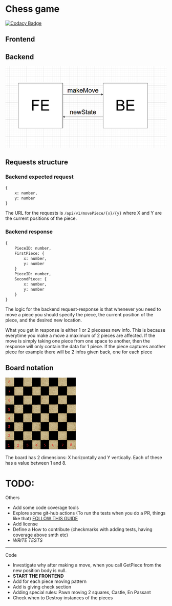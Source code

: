 # Chess game

[![Codacy Badge](https://api.codacy.com/project/badge/Grade/6d6eb960befb456aabdaf8ce500dddbd)](https://app.codacy.com/gh/GabiMovila/chess?utm_source=github.com&utm_medium=referral&utm_content=GabiMovila/chess&utm_campaign=Badge_Grade)

## Frontend

## Backend

![General Architecture](./Architecture.png "Title")

## Requests structure

### Backend expected request 

```
{ 
    x: number,
    y: number
}

```
The URL for the requests is `/api/v1/movePiece/{x}/{y}` where X and Y are the current positions of the piece.
### Backend response

```
{
    PieceID: number,
    FirstPiece: { 
        x: number,
        y: number
    }
    PieceID: number,
    SecondPiece: {
        x: number,
        y: number
    }
}
```

The logic for the backend request-response is that whenever you need to move a piece you should specify the piece, the current position of the piece, and the desired new location.

What you get in response is either 1 or 2 pieceses new info. This is because everytime you make a move a maximum of 2 pieces are affected. If the move is simply taking one piece from one space to another, then the response will only contain the data for 1 piece. If the piece captures another piece for example there will be 2 infos given back, one for each piece

## Board notation
![Chess board](./board.png "Board")

The board has 2 dimensions: X horizontally and Y vertically. Each of these has a value between 1 and 8.

# TODO:
Others

* Add some code coverage tools
* Explore some git-hub actions (To run the tests when you do a PR, things like that) [FOLLOW THIS GUIDE](https://docs.github.com/en/actions/automating-builds-and-tests/building-and-testing-java-with-maven)
* Add license
* Define a How to contribute (checkmarks with adding tests, having coverage above smth etc)
* *WRITE TESTS*
---
Code
* Investigate why after making a move, when you call GetPiece from the new position body is null.
* **START THE FRONTEND**
* Add for each piece moving pattern
* Add is giving check section
* Adding special rules: Pawn moving 2 squares, Castle, En Passant
* Check when to Destroy instances of the pieces